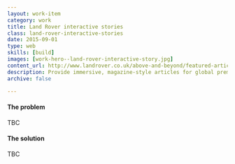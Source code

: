 ```yaml
---
layout: work-item
category: work
title: Land Rover interactive stories
class: land-rover-interactive-stories
date: 2015-09-01
type: web
skills: [build]
images: [work-hero--land-rover-interactive-story.jpg]
content_url: http://www.landrover.co.uk/above-and-beyond/featured-articles/index.html
description: Provide immersive, magazine-style articles for global premium brand.
archive: false

---
```


#### The problem
TBC

#### The solution
TBC
